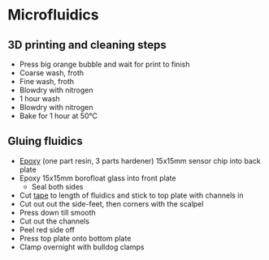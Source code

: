 # Microfluidics

## 3D printing and cleaning steps

* Press big orange bubble and wait for print to finish
* Coarse wash, froth
* Fine wash, froth
* Blowdry with nitrogen
* 1 hour wash
* Blowdry with nitrogen
* Bake for 1 hour at 50&deg;C

## Gluing fluidics

* [Epoxy](https://uk.rs-online.com/web/p/epoxy-resins-epoxy-adhesives/7560111?cm_mmc=UK-PLA-DS3A-_-google-_-CSS_UK_EN_CatchAll-_-Catch+All-_-PRODUCT_GROUP&matchtype=&pla-380546440064&gclid=EAIaIQobChMI0d2Y9O2c5wIVDbTtCh2wygHMEAQYAyABEgI1xPD_BwE&gclsrc=aw.ds) (one part resin, 3 parts hardener) 15x15mm sensor chip into back plate
* Epoxy 15x15mm borofloat glass into front plate
    * Seal both sides
* Cut [tape](https://www.3m.co.uk/3M/en_GB/company-uk/3m-products/~/3M-VHB-tape-4910/?N=5002385+3293242444&preselect=8710676+8710815+8710960+3293786499&rt=rud) to length of fluidics and stick to top plate with channels in
* Cut out out the side-feet, then corners with the scalpel
* Press down till smooth
* Cut out the channels
* Peel red side off
* Press top plate onto bottom plate
* Clamp overnight with bulldog clamps